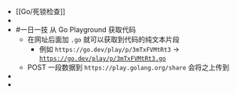 - [[Go/死锁检查]]
-
- #一日一技 从 Go Playground 获取代码
	- 在网址后面加 `.go` 就可以获取到代码的纯文本片段
		- 例如 `https://go.dev/play/p/3mTxFVMtRt3` -> [`https://go.dev/play/p/3mTxFVMtRt3.go`](https://go.dev/play/p/3mTxFVMtRt3.go)
	- POST 一段数据到 `https://play.golang.org/share` 会将之上传到
-
-